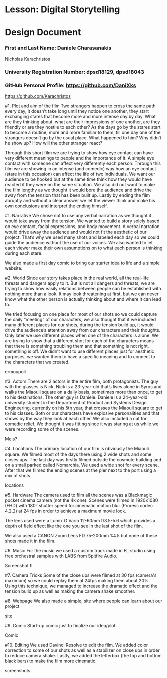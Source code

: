 # Lesson: Digital Storytelling
# Design Document

### First and Last Name: Daniele Charasanakis
Nicholas Karachristos
### University Registration Number: dpsd18129, dpsd18043
### GitHub Personal Profile: https://github.com/DaniXks
https://github.com/Karachristos

#1.	Plot and aim of the film
Two strangers happen to cross the same path every day, it doesn’t take long until they notice one another, they start exchanging stares that become more and more intense day by day. What are they thinking about, what are their impressions of one another, are they friendly or are they hostile to each other? As the days go by the stares start to become a routine, more and more familiar to them, till one day one of the strangers doesn’t go by the usual place. What happened to him? Why didn’t he show up? How will the other stranger react?

Through this short film we are trying to show how eye contact can have very different meanings to people and the importance of it. A simple eye contact with someone can affect very differently each person. Through this film we are showing in an intense (and comedic) way how an eye contact (stare in this occasion) can affect the life of two individuals. We want our audience to be hooked but at the same time think how they would have reacted if they were on the same situation. We also did not want to make the film lengthy as we thought it would bore the audience and drive the away from the tension that has been built up. Lastly by ending the film abruptly and without a clear answer we let the viewer think and make his own conclusions and interpret the ending himself.

#1.	Narrative
We chose not to use any verbal narration as we thought it would take away from the tension. We wanted to build a story solely based on eye contact, facial expressions, and body movement. A verbal narration would drive away the audience and would not fit the aesthetic of our project. That’s why we used many shots and labeled each day so we could guide the audience without the use of our voices. We also wanted to let each viewer make their own assumptions on to what each person is thinking during each stare.

We also made a first day comic to bring our starter idea to life and a simple website.

#2.	World
Since our story takes place in the real world, all the real-life threats and dangers apply to it. But is not all dangers and threats, we are trying to show how easily relations between people can be established with nothing more than a look. It may look threatening at first, but we can never know what the other person is actually thinking about and where it can lead to.

We tried focusing on one place for most of our shots so we could capture the daily “meeting” of our characters, we also thought that if we included many different places for our shots, during the tension build up, it would drive the audience’s attention away from our characters and their thoughts. Only later we use different places when one of the characters is alone. We are trying to show that a different shot for each of the characters means that there is something troubling them and that something is not right, something is off. We didn’t want to use different places just for aesthetic purposes, we wanted them to have a specific meaning and to connect to the characters that we created. 

ermoupoli

#3.	Actors
There are 2 actors in the entire film, both protagonists. The guy with the glasses is Nick. Nick is a 23-year-old that’s lives alone in Syros and walks the Miaouli square on a daily basis, sometimes more than once, to get to his destinations. The other guy is Daniele. Daniele is a 24-year-old university student in the Department of Product and Systems Design Engineering, currently on his 5th year, that crosses the Miaouli square to get to his classes. Both or our characters have explosive personalities and that shows by the way they look at each other. We also included a cat for comedic relief. We thought it was fitting since it was staring at us while we were recording some of the scenes.

Meis?

#4.	Locations
The primary location of our film is obviously the Miaouli square. We filmed most of the days there using 2 wide shots and some closes ups. The last day was firstly filmed outside the cosmote building and on a small parked called Nomarchia. We used a wide shot for every scene. After that we filmed the ending scenes at the pier next to the port using a mix of shots. 

locations

#5.	Hardware
The camera used to film all the scenes was a Blackmagic pocket cinema camera (not the 4k one). Scenes were filmed in 1920x1080 (FHD) with 180° shutter speed for cinematic motion blur (Proress codec 4.2.2) at 24 fps in order to achieve a maximum movie look. 

The lens used were a Lumix G Vario 12-60mm f/3.5-5.6 which provides a depth of field effect like the one you see in the last shot of the film.

We also used a CANON Zoom Lens FD 75-200mm 1:4.5 but none of these shots made it in the film.




#6.	Music
For the music we used a custom track made in FL studio using free orchestral samples with LABS from Spitfire Audio.

Screenshot fl

#7.	Camera Tricks
Some of the close ups were filmed at 30 fps (camera's maximum) so we could replay them at 24fps making them about 20%. Using this technique, we managed to increase the dramatic effect and the tension build up as well as making the camera shake smoother.

#8.	Webpage
We also made a simple, site where people can learn about our project

site

#9.	Comic
Start-up comic just to finalize our idea/plot.

Comic



#10.	Editing
We used Davinci Resolve to edit the film. We added color correction to some of our shots as well as a stabilizer on close ups in order to reduce camera shake. Lastly, we added the letterbox (the top and bottom black bars) to make the film more cinematic.

screenshots





